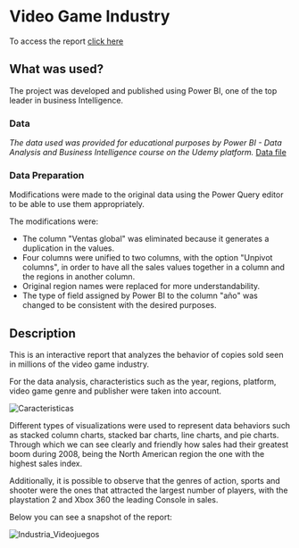 # Video Game Industry

To access the report [click here](https://app.powerbi.com/view?r=eyJrIjoiODk5ZWNmNWUtZTFkNy00OTlkLWE2ZGQtODdkMTg0ZDk4YmExIiwidCI6ImJhYjBiNjc5LWJkNWYtNGZlOC1iNTE2LWM2YjhiMzE3Yzc4MiIsImMiOjR9)

## What was used? 

The project was developed and published using Power BI, one of the top leader in business Intelligence.

### Data

_The data used was provided for educational purposes by Power BI - Data Analysis and Business Intelligence course on the Udemy platform._
[Data file](https://github.com/dhugueth/Industria-de-Videojuegos/files/7528813/Ventas%2BVideojuegos.xlsx)

### Data Preparation

Modifications were made to the original data using the Power Query editor to be able to use them appropriately. 

The modifications were: 

- The column "Ventas global" was eliminated because it generates a duplication in the values.
- Four columns were unified to two columns, with the option "Unpivot columns", in order to have all the sales values together in a column and the regions in another column.
- Original region names were replaced  for more understandability.  
- The type of field assigned by Power BI to the column "año" was changed to be consistent with the desired purposes.  

## Description

This is an interactive report that analyzes the behavior of copies sold seen in millions of the video game industry.

For the data analysis, characteristics such as the year, regions, platform, video game genre and publisher were taken into account.

![Caracteristicas](https://user-images.githubusercontent.com/93662295/141206190-46023d69-4c23-48fc-9d9a-de59f562285f.png)

Different types of visualizations were used to represent data behaviors such as stacked column charts, stacked bar charts, line charts, and pie charts. Through which we can see clearly and friendly how sales had their greatest boom during 2008, being the North American region the one with the highest sales index.

Additionally, it is possible to observe that the genres of action, sports and shooter were the ones that attracted the largest number of players, with the playstation 2 and Xbox 360 the leading Console in sales.

Below you can see a snapshot of the report:

![Industria_Videojuegos](https://user-images.githubusercontent.com/93662295/141363226-8b28fc08-be03-460f-8ef0-ab933972b836.png)
